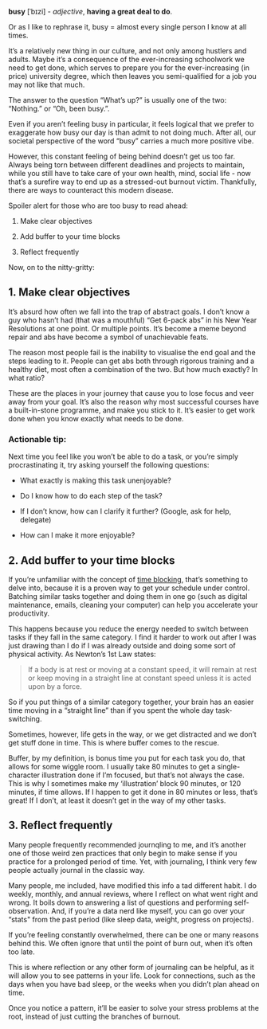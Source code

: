 **busy** \[ˈbɪzi\] - *adjective*, **having a great deal to do**.

Or as I like to rephrase it, busy = almost every single person I know at all times.

It’s a relatively new thing in our culture, and not only among hustlers and adults. Maybe it’s a consequence of the ever-increasing schoolwork we need to get done, which serves to prepare you for the ever-increasing (in price) university degree, which then leaves you semi-qualified for a job you may not like that much.

The answer to the question “What’s up?” is usually one of the two: “Nothing.” or “Oh, been busy.”.

Even if you aren’t feeling busy in particular, it feels logical that we prefer to exaggerate how busy our day is than admit to not doing much. After all, our societal perspective of the word “busy” carries a much more positive vibe.

However, this constant feeling of being behind doesn’t get us too far. Always being torn between different deadlines and projects to maintain, while you still have to take care of your own health, mind, social life - now that’s a surefire way to end up as a stressed-out burnout victim. Thankfully, there are ways to counteract this modern disease.

Spoiler alert for those who are too busy to read ahead:

1. Make clear objectives

2. Add buffer to your time blocks

3. Reflect frequently

Now, on to the nitty-gritty:

## 1. Make clear objectives

It’s absurd how often we fall into the trap of abstract goals. I don’t know a guy who hasn’t had (that was a mouthful) “Get 6-pack abs” in his New Year Resolutions at one point. Or multiple points. It’s become a meme beyond repair and abs have become a symbol of unachievable feats.

The reason most people fail is the inability to visualise the end goal and the steps leading to it. People can get abs both through rigorous training and a healthy diet, most often a combination of the two. But how much exactly? In what ratio?
 
These are the places in your journey that cause you to lose focus and veer away from your goal. It’s also the reason why most successful courses have a built-in-stone programme, and make you stick to it. It’s easier to get work done when you know exactly what needs to be done.

### Actionable tip:

Next time you feel like you won’t be able to do a task, or you’re simply procrastinating it, try asking yourself the following questions:

- What exactly is making this task unenjoyable?

- Do I know how to do each step of the task?

- If I don’t know, how can I clarify it further? (Google, ask for help, delegate)

- How can I make it more enjoyable?

## 2. Add buffer to your time blocks

If you’re unfamiliar with the concept of [time blocking]("https://todoist.com/productivity-methods/time-blocking"), that’s something to delve into, because it is a proven way to get your schedule under control. Batching similar tasks together and doing them in one go (such as digital maintenance, emails, cleaning your computer) can help you accelerate your productivity.

This happens because you reduce the energy needed to switch between tasks if they fall in the same category. I find it harder to work out after I was just drawing than I do if I was already outside and doing some sort of physical activity. As Newton’s 1st Law states:
 
> If a body is at rest or moving at a constant speed, it will remain at rest or keep moving in a straight line at constant speed unless it is acted upon by a force.

So if you put things of a similar category together, your brain has an easier time moving in a “straight line” than if you spent the whole day task-switching.

Sometimes, however, life gets in the way, or we get distracted and we don’t get stuff done in time. This is where buffer comes to the rescue.

Buffer, by my definition, is bonus time you put for each task you do, that allows for some wiggle room. I usually take 80 minutes to get a single-character illustration done if I’m focused, but that’s not always the case. This is why I sometimes make my ‘illustration’ block 90 minutes, or 120 minutes, if time allows. If I happen to get it done in 80 minutes or less, that’s great! If I don’t, at least it doesn’t get in the way of my other tasks.

## 3. Reflect frequently

Many people frequently recommended journqling to me, and it’s another one of those weird zen practices that only begin to make sense if you practice for a prolonged period of time. Yet, with journaling, I think very few people actually journal in the classic way. 

Many people, me included, have modified this info a tad different habit. I do weekly, monthly, and annual reviews, where I reflect on what went right and wrong. It boils down to answering a list of questions and performing self-observation. And, if you’re a data nerd like myself, you can go over your “stats" from the past period (like sleep data, weight, progress on projects).

If you’re feeling constantly overwhelmed, there can be one or many reasons behind this. We often ignore that until the point of burn out, when it’s often too late.

This is where reflection or any other form of journaling can be helpful, as it will allow you to see patterns in your life. Look for connections, such as the days when you have bad sleep, or the weeks when you didn’t plan ahead on time. 

Once you notice a pattern, it’ll be easier to solve your stress problems at the root, instead of just cutting the branches of burnout.